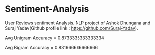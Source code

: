 # Sentiment-Analysis

User Reviews sentiment Analysis. NLP project of Ashok Dhungana and Suraj Yadav(Github profile link : https://github.com/Suraj-Yadav).

Avg Unigram Accuracy = 0.8733333333333334

Avg Bigram Accuracy = 0.831666666666666

